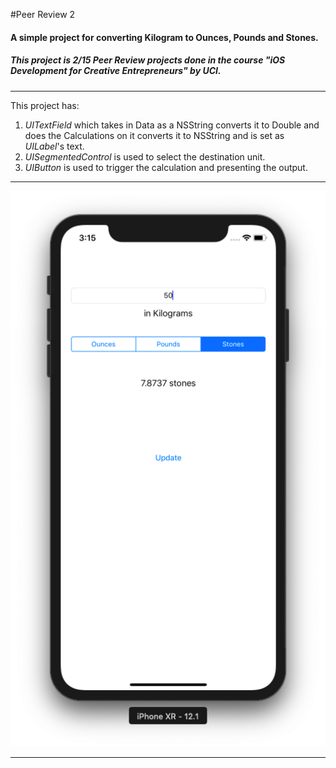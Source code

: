 #Peer Review 2
#### A simple project for converting Kilogram to Ounces, Pounds and Stones.
##### This project is 2/15 Peer Review projects done in the course \"iOS Development for Creative Entrepreneurs\" by UCI.

-----
This project has:

1. *UITextField* which takes in Data as a NSString converts it to Double and does the Calculations on it converts it to NSString and is set as *UILabel*'s text.
2. *UISegmentedControl* is used to select the destination unit.
3. *UIButton* is used to trigger the calculation and presenting the output.

_____

![PeerReview2](https://github.com/Ananta11/PeerReview2/raw/master/Common/Screenshot.png)

____
